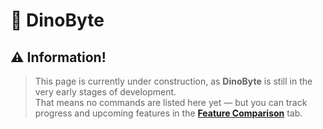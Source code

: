 # 🦕 DinoByte

## ⚠️ Information!
> This page is currently under construction, as **DinoByte** is still in the very early stages of development.  
> That means no commands are listed here yet — but you can track progress and upcoming features in the **[Feature Comparison](../feature-comparison.md)** tab.
